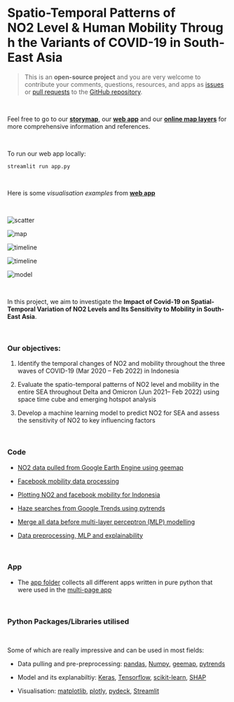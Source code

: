 # Spatio-Temporal Patterns of NO2 Level & Human Mobility Through the Variants of COVID-19 in South-East Asia

> This is an **open-source project** and you are very welcome to contribute your comments, questions, resources, and apps as [issues](https://github.com/JohnnyL517/Association-between-NO2-and-Human-Mobility-in-Southeast-Asia/issues) or 
> [pull requests](https://github.com/JohnnyL517/Association-between-NO2-and-Human-Mobility-in-Southeast-Asia/pulls) to the [GitHub repository](https://github.com/JohnnyL517/Association-between-NO2-and-Human-Mobility-in-Southeast-Asia).
        
<br>

Feel free to go to our **[storymap](https://storymaps.arcgis.com/stories/28655bd2a29e4d2481feeccd47bc6575)**, our **[web app](https://share.streamlit.io/liyangyang515/spatio-temporal-patterns-of-no2-and-mobility-through-the-variants-of-covid-19-in-sea/main/app.py)** and our **[online map layers](https://msc2021.maps.arcgis.com/home/webscene/viewer.html?webscene=1eb83c7a2fb24b5b902b6e0dbd052901)** for more comprehensive information and references.

<br>

To run our web app locally:
```
streamlit run app.py
```
<br>

Here is some _visualisation examples_ from **[web app](https://share.streamlit.io/liyangyang515/spatio-temporal-patterns-of-no2-and-mobility-through-the-variants-of-covid-19-in-sea/main/app.py)**

<br>

![scatter](https://raw.githubusercontent.com/liyangyang515/Spatio-Temporal-Patterns-of-NO2-and-Mobility-Through-the-Variants-of-COVID-19-in-SEA/main/graph/demo_scatter.gif)

![map](https://raw.githubusercontent.com/liyangyang515/Spatio-Temporal-Patterns-of-NO2-and-Mobility-Through-the-Variants-of-COVID-19-in-SEA/main/graph/demo_map.gif)

![timeline](https://raw.githubusercontent.com/liyangyang515/Spatio-Temporal-Patterns-of-NO2-and-Mobility-Through-the-Variants-of-COVID-19-in-SEA/main/graph/demo_map3d.gif)

![timeline](https://raw.githubusercontent.com/liyangyang515/Spatio-Temporal-Patterns-of-NO2-and-Mobility-Through-the-Variants-of-COVID-19-in-SEA/main/graph/demo_timeline.gif)

![model](https://raw.githubusercontent.com/liyangyang515/Spatio-Temporal-Patterns-of-NO2-and-Mobility-Through-the-Variants-of-COVID-19-in-SEA/main/graph/demo_model.gif)

<br>

In this project, we aim to investigate the **Impact of Covid-19 on Spatial-Temporal Variation of NO2 Levels and Its Sensitivity to Mobility in South-East Asia**.

<br>

### **Our objectives:**

1. Identify the temporal changes of NO2 and mobility throughout the three waves of COVID-19 (Mar 2020 – Feb 2022) in Indonesia

2. Evaluate the spatio-temporal patterns of NO2 level and mobility in the entire SEA throughout Delta and Omicron (Jun 2021– Feb 2022) using space time cube and emerging hotspot analysis 

3. Develop a machine learning model to predict NO2 for SEA and assess the sensitivity of NO2 to key influencing factors

<br>

### **Code**
* [NO2 data pulled from Google Earth Engine using geemap](https://github.com/liyangyang515/NO2-in-South-East-Asia-_GE5219/blob/main/code/NO2_From_GEE_SEA.ipynb)  

* [Facebook mobility data processing](https://github.com/liyangyang515/Spatio-Temporal-Patterns-of-NO2-and-Mobility-Through-the-Variants-of-COVID-19-in-SEA/blob/main/code/Movement_Data_Process.ipynb) 

* [Plotting NO2 and facebook mobility for Indonesia](https://github.com/liyangyang515/Spatio-Temporal-Patterns-of-NO2-and-Mobility-Through-the-Variants-of-COVID-19-in-SEA/blob/main/code/Line_graph.ipynb) 

* [Haze searches from Google Trends using pytrends](https://github.com/liyangyang515/Spatio-Temporal-Patterns-of-NO2-and-Mobility-Through-the-Variants-of-COVID-19-in-SEA/blob/main/code/haze_from_pytrends.ipynb)

* [Merge all data before multi-layer perceptron (MLP) modelling](https://github.com/liyangyang515/Spatio-Temporal-Patterns-of-NO2-and-Mobility-Through-the-Variants-of-COVID-19-in-SEA/blob/main/code/5219_data%20preprocessing_MLP.ipynb)

* [Data preprocessing, MLP and explainability](https://github.com/liyangyang515/Spatio-Temporal-Patterns-of-NO2-and-Mobility-Through-the-Variants-of-COVID-19-in-SEA/blob/main/code/5219_MLP_Explainability.ipynb)


<br>

### **App**
* The [app folder](https://github.com/liyangyang515/Spatio-Temporal-Patterns-of-NO2-and-Mobility-Through-the-Variants-of-COVID-19-in-SEA/tree/main/apps) collects all different apps written in pure python that were used in the [multi-page app](https://github.com/liyangyang515/Spatio-Temporal-Patterns-of-NO2-and-Mobility-Through-the-Variants-of-COVID-19-in-SEA/blob/main/app.py)

<br>

### **Python Packages/Libraries utilised**
<br>

Some of which are really impressive and can be used in most fields:
* Data pulling and pre-preprocessing: [pandas](https://pandas.pydata.org/docs/index.html), [Numpy](https://numpy.org/doc/stable/), [geemap](https://geemap.org/), [pytrends](https://pypi.org/project/pytrends/)

* Model and its explanabiltiy: [Keras](https://keras.io/), [Tensorflow](https://www.tensorflow.org/), [scikit-learn](https://scikit-learn.org/stable/), [SHAP](https://shap.readthedocs.io/en/latest/index.html)

* Visualisation: [matplotlib](https://matplotlib.org/), [plotly](https://plotly.com/), [pydeck](https://deckgl.readthedocs.io/en/latest/), [Streamlit](https://streamlit.io/)
